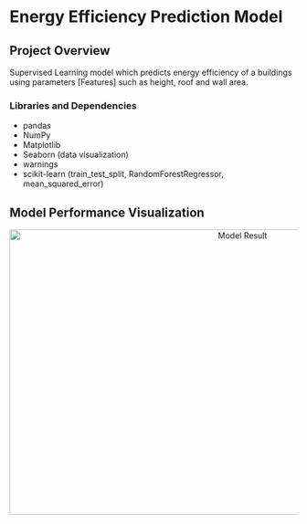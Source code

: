 # Energy Efficiency Prediction Model

## Project Overview 
Supervised Learning model which predicts energy efficiency of a buildings using parameters [Features] such as height, roof and wall area.

### Libraries and Dependencies
- pandas
- NumPy
- Matplotlib
- Seaborn (data visualization)
- warnings
- scikit-learn (train_test_split, RandomForestRegressor, mean_squared_error)

## Model Performance Visualization


<div align="center">
<img src="https://github.com/user-attachments/assets/0fd82ff9-b695-40c7-b7f3-1b9b3eb7af93" alt="Model Result" width="800" height="500">
</div>


